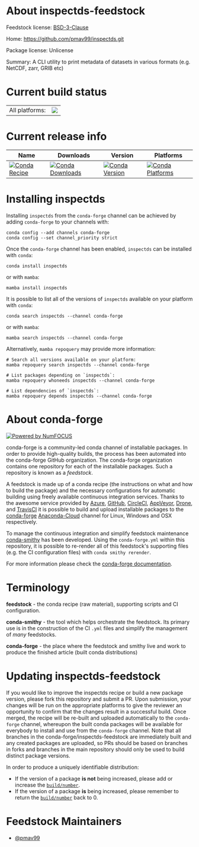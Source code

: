About inspectds-feedstock
=========================

Feedstock license: [BSD-3-Clause](https://github.com/conda-forge/inspectds-feedstock/blob/main/LICENSE.txt)

Home: https://github.com/pmav99/inspectds.git

Package license: Unlicense

Summary: A CLI utility to print metadata of datasets in various formats (e.g. NetCDF, zarr, GRIB etc)

Current build status
====================


<table><tr><td>All platforms:</td>
    <td>
      <a href="https://dev.azure.com/conda-forge/feedstock-builds/_build/latest?definitionId=20670&branchName=main">
        <img src="https://dev.azure.com/conda-forge/feedstock-builds/_apis/build/status/inspectds-feedstock?branchName=main">
      </a>
    </td>
  </tr>
</table>

Current release info
====================

| Name | Downloads | Version | Platforms |
| --- | --- | --- | --- |
| [![Conda Recipe](https://img.shields.io/badge/recipe-inspectds-green.svg)](https://anaconda.org/conda-forge/inspectds) | [![Conda Downloads](https://img.shields.io/conda/dn/conda-forge/inspectds.svg)](https://anaconda.org/conda-forge/inspectds) | [![Conda Version](https://img.shields.io/conda/vn/conda-forge/inspectds.svg)](https://anaconda.org/conda-forge/inspectds) | [![Conda Platforms](https://img.shields.io/conda/pn/conda-forge/inspectds.svg)](https://anaconda.org/conda-forge/inspectds) |

Installing inspectds
====================

Installing `inspectds` from the `conda-forge` channel can be achieved by adding `conda-forge` to your channels with:

```
conda config --add channels conda-forge
conda config --set channel_priority strict
```

Once the `conda-forge` channel has been enabled, `inspectds` can be installed with `conda`:

```
conda install inspectds
```

or with `mamba`:

```
mamba install inspectds
```

It is possible to list all of the versions of `inspectds` available on your platform with `conda`:

```
conda search inspectds --channel conda-forge
```

or with `mamba`:

```
mamba search inspectds --channel conda-forge
```

Alternatively, `mamba repoquery` may provide more information:

```
# Search all versions available on your platform:
mamba repoquery search inspectds --channel conda-forge

# List packages depending on `inspectds`:
mamba repoquery whoneeds inspectds --channel conda-forge

# List dependencies of `inspectds`:
mamba repoquery depends inspectds --channel conda-forge
```


About conda-forge
=================

[![Powered by
NumFOCUS](https://img.shields.io/badge/powered%20by-NumFOCUS-orange.svg?style=flat&colorA=E1523D&colorB=007D8A)](https://numfocus.org)

conda-forge is a community-led conda channel of installable packages.
In order to provide high-quality builds, the process has been automated into the
conda-forge GitHub organization. The conda-forge organization contains one repository
for each of the installable packages. Such a repository is known as a *feedstock*.

A feedstock is made up of a conda recipe (the instructions on what and how to build
the package) and the necessary configurations for automatic building using freely
available continuous integration services. Thanks to the awesome service provided by
[Azure](https://azure.microsoft.com/en-us/services/devops/), [GitHub](https://github.com/),
[CircleCI](https://circleci.com/), [AppVeyor](https://www.appveyor.com/),
[Drone](https://cloud.drone.io/welcome), and [TravisCI](https://travis-ci.com/)
it is possible to build and upload installable packages to the
[conda-forge](https://anaconda.org/conda-forge) [Anaconda-Cloud](https://anaconda.org/)
channel for Linux, Windows and OSX respectively.

To manage the continuous integration and simplify feedstock maintenance
[conda-smithy](https://github.com/conda-forge/conda-smithy) has been developed.
Using the ``conda-forge.yml`` within this repository, it is possible to re-render all of
this feedstock's supporting files (e.g. the CI configuration files) with ``conda smithy rerender``.

For more information please check the [conda-forge documentation](https://conda-forge.org/docs/).

Terminology
===========

**feedstock** - the conda recipe (raw material), supporting scripts and CI configuration.

**conda-smithy** - the tool which helps orchestrate the feedstock.
                   Its primary use is in the construction of the CI ``.yml`` files
                   and simplify the management of *many* feedstocks.

**conda-forge** - the place where the feedstock and smithy live and work to
                  produce the finished article (built conda distributions)


Updating inspectds-feedstock
============================

If you would like to improve the inspectds recipe or build a new
package version, please fork this repository and submit a PR. Upon submission,
your changes will be run on the appropriate platforms to give the reviewer an
opportunity to confirm that the changes result in a successful build. Once
merged, the recipe will be re-built and uploaded automatically to the
`conda-forge` channel, whereupon the built conda packages will be available for
everybody to install and use from the `conda-forge` channel.
Note that all branches in the conda-forge/inspectds-feedstock are
immediately built and any created packages are uploaded, so PRs should be based
on branches in forks and branches in the main repository should only be used to
build distinct package versions.

In order to produce a uniquely identifiable distribution:
 * If the version of a package **is not** being increased, please add or increase
   the [``build/number``](https://docs.conda.io/projects/conda-build/en/latest/resources/define-metadata.html#build-number-and-string).
 * If the version of a package **is** being increased, please remember to return
   the [``build/number``](https://docs.conda.io/projects/conda-build/en/latest/resources/define-metadata.html#build-number-and-string)
   back to 0.

Feedstock Maintainers
=====================

* [@pmav99](https://github.com/pmav99/)

